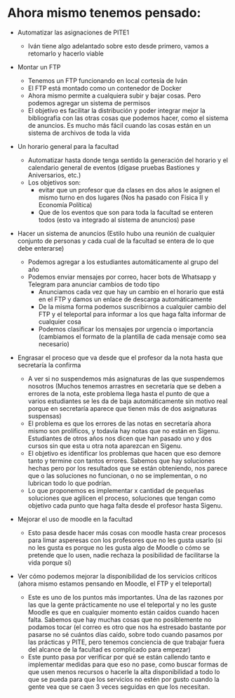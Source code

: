 # Ahora mismo tenemos pensado:

- Automatizar las asignaciones de PITE1
    - Iván tiene algo adelantado sobre esto desde primero, vamos a retomarlo y hacerlo viable

- Montar un FTP
   - Tenemos un FTP funcionando en local cortesía de Iván
   - El FTP está montado como un contenedor de Docker
   - Ahora mismo permite a cualquiera subir y bajar cosas. Pero podemos agregar un sistema de permisos
   - El objetivo es facilitar la distribución y poder integrar mejor la bibliografia con las otras cosas que podemos hacer, como el sistema de anuncios. Es mucho más fácil cuando las cosas están en un sistema de archivos de toda la vida

- Un horario general para la facultad
   - Automatizar hasta donde tenga sentido la generación del horario y el calendario general de eventos (dígase pruebas Bastiones y Aniversarios, etc.)
   - Los objetivos son:
        - evitar que un profesor que da clases en dos años le asignen el mismo turno en dos lugares (Nos ha pasado con Física II y Economía Política)
        - Que de los eventos que son para toda la facultad se enteren todos (esto va integrado al sistema de anuncios)
pase
- Hacer un sistema de anuncios (Estilo hubo una reunión de cualquier conjunto de personas y cada cual de la facultad se entera de lo que debe enterarse)
   - Podemos agregar a los estudiantes automáticamente al grupo del año
   - Podemos enviar mensajes por correo, hacer bots de Whatsapp y Telegram para anunciar cambios de todo tipo 
        - Anunciamos cada vez que hay un cambio en el horario que está en el FTP y damos un enlace de descarga automáticamente
        - De la misma forma podemos suscribirnos a cualquier cambio del FTP y el teleportal para informar a los que haga falta informar de cualquier cosa
        - Podemos clasificar los mensajes por urgencia o importancia (cambiamos el formato de la plantilla de cada mensaje como sea necesario)

- Engrasar el proceso que va desde que el profesor da la nota hasta que secretaría la confirma
   - A ver si no suspendemos más asignaturas de las que suspendemos nosotros (Muchos tenemos arrastres en secretaría que se deben a errores de la nota, este problema llega hasta el punto de que a varios estudiantes se les da de baja automáticamente sin motivo real porque en secretaría aparece que tienen más de dos asignaturas suspensas)
   - El problema es que los errores de las notas en secretaría ahora mismo son prolíficos, y todavía hay notas que no están en Sigenu. Estudiantes de otros años nos dicen que han pasado uno y dos cursos sin que esta u otra nota aparezcan en Sigenu. 
   - El objetivo es identificar los problemas que hacen que eso demore tanto y termine con tantos errores. Sabemos que hay soluciones hechas pero por los resultados que se están obteniendo, nos parece que o las soluciones no funcionan, o no se implementan, o no lubrican todo lo que podrían.
   - Lo que proponemos es implementar x cantidad de pequeñas soluciones que agilicen el proceso, soluciones que tengan como objetivo cada punto que haga falta desde el profesor hasta Sigenu.

- Mejorar el uso de moodle en la facultad 
   - Esto pasa desde hacer más cosas con moodle hasta crear procesos para limar asperesas con los profesores que no les gusta usarlo (si no les gusta es porque no les gusta algo de Moodle o cómo se pretende que lo usen, nadie rechaza la posibilidad de facilitarse la vida porque sí)

- Ver cómo podemos mejorar la disponibilidad de los servicios críticos (ahora mismo estamos pensando en Moodle, el FTP y el teleportal)
  - Este es uno de los puntos más importantes. Una de las razones por las que la gente prácticamente no use el teleportal y no les guste Moodle es que en cualquier momento están caídos cuando hacen falta. Sabemos que hay muchas cosas que no posiblemente no podamos tocar (el correo es otro que nos ha estresado bastante por pasarse no sé cuántos días caído, sobre todo cuando pasamos por las prácticas y PITE, pero tenemos conciencia de que trabajar fuera del alcance de la facultad es complicado para empezar)
  - Este punto pasa por verificar por qué se están callendo tanto e implementar medidas para que eso no pase, como buscar formas de que usen menos recursos o hacerle la alta disponibilidad a todo lo que se pueda para que los servicios no estén por gusto cuando la gente vea que se caen 3 veces seguidas en que los necesitan.

